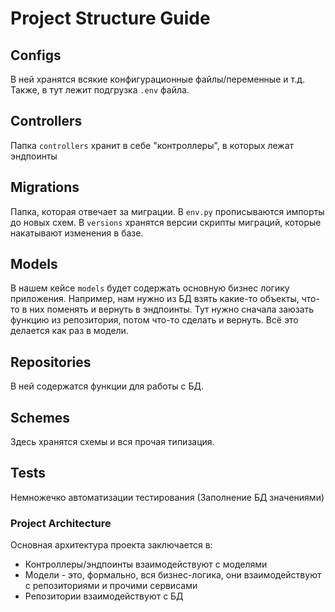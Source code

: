 # Project Structure Guide

## Configs

В ней хранятся всякие конфигурационные файлы/переменные и т.д.
Также, в тут лежит подгрузка `.env` файла.

## Controllers

Папка `controllers` хранит в себе "контроллеры", в которых лежат эндпоинты

## Migrations

Папка, которая отвечает за миграции.
В `env.py` прописываются импорты до новых схем.
В `versions` хранятся версии скрипты миграций, которые накатывают изменения в базе.

## Models

В нашем кейсе `models` будет содержать основную бизнес логику приложения.
Например, нам нужно из БД взять какие-то объекты, что-то в них поменять и вернуть в эндпоинты.
Тут нужно сначала заюзать функцию из репозитория, потом что-то сделать и вернуть.
Всё это делается как раз в модели.

## Repositories

В ней содержатся функции для работы с БД.

## Schemes

Здесь хранятся схемы и вся прочая типизация.

## Tests

Немножечко автоматизации тестирования
(Заполнение БД значениями)

### Project Architecture

Основная архитектура проекта заключается в:

- Контроллеры/эндпоинты взаимодействуют с моделями
- Модели - это, формально, вся бизнес-логика, они взаимодействуют с репозиториями и прочими сервисами
- Репозитории взаимодействуют с БД
